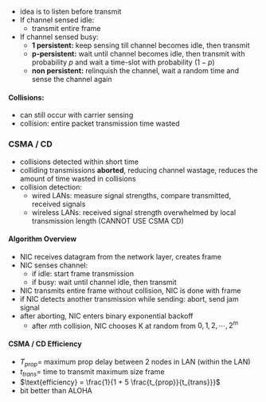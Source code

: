 - idea is to listen before transmit
- If channel sensed idle: 
	- transmit entire frame
- If channel sensed busy: 
	- **1 persistent:**  keep sensing till channel becomes idle, then transmit
	- **p-persistent:**  wait until channel becomes idle, then transmit with probability $p$ and wait a time-slot with probability $(1-p)$
	- **non persistent:** relinquish the channel, wait a random time and sense the channel again
#### Collisions:
- can still occur with carrier sensing
-  collision: entire packet transmission time wasted
### CSMA / CD
- collisions detected within short time
- colliding transmissions **aborted**, reducing channel wastage, reduces the amount of time wasted  in collisions
- collision detection:
	- wired LANs: measure signal strengths, compare transmitted, received signals
	- wireless LANs: received signal strength overwhelmed by local transmission length (CANNOT USE CSMA CD)
#### Algorithm Overview
- NIC receives datagram from the network layer, creates frame
- NIC senses channel:
	- if idle: start frame transmission
	- if busy: wait until channel idle, then transmit
- NIC transmits entire frame without collision, NIC is done with frame
- if NIC detects another transmission while sending: abort, send jam signal
- after aborting, NIC enters binary exponential backoff
	- after $m$th collision, NIC chooses K at random from ${0,1,2,\cdots,2^m}$

#### CSMA / CD Efficiency
- $T_{prop} =$ maximum prop delay between 2 nodes in LAN (within the LAN)
- $t_{trans} =$ time to transmit maximum size frame
- $\text{efficiency} = \frac{1}{1 + 5 \frac{t_{prop}}{t_{trans}}}$ 
- bit better than ALOHA

